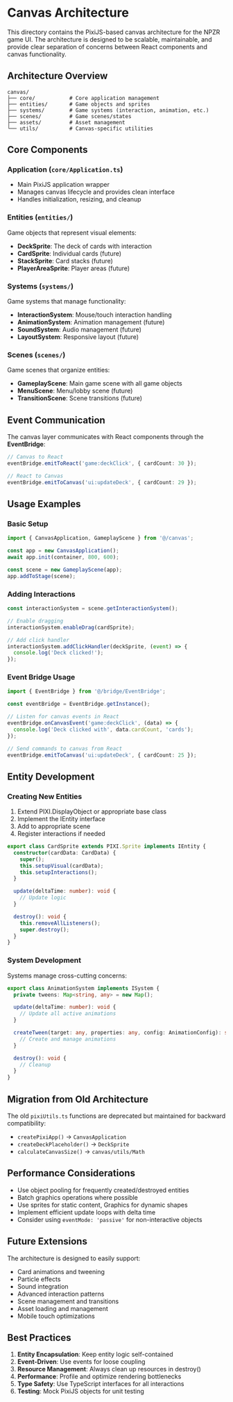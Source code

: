 # Canvas Architecture

This directory contains the PixiJS-based canvas architecture for the NPZR game UI. The architecture is designed to be scalable, maintainable, and provide clear separation of concerns between React components and canvas functionality.

## Architecture Overview

```
canvas/
├── core/           # Core application management
├── entities/       # Game objects and sprites
├── systems/        # Game systems (interaction, animation, etc.)
├── scenes/         # Game scenes/states
├── assets/         # Asset management
└── utils/          # Canvas-specific utilities
```

## Core Components

### Application (`core/Application.ts`)
- Main PixiJS application wrapper
- Manages canvas lifecycle and provides clean interface
- Handles initialization, resizing, and cleanup

### Entities (`entities/`)
Game objects that represent visual elements:
- **DeckSprite**: The deck of cards with interaction
- **CardSprite**: Individual cards (future)
- **StackSprite**: Card stacks (future)
- **PlayerAreaSprite**: Player areas (future)

### Systems (`systems/`)
Game systems that manage functionality:
- **InteractionSystem**: Mouse/touch interaction handling
- **AnimationSystem**: Animation management (future)
- **SoundSystem**: Audio management (future)
- **LayoutSystem**: Responsive layout (future)

### Scenes (`scenes/`)
Game scenes that organize entities:
- **GameplayScene**: Main game scene with all game objects
- **MenuScene**: Menu/lobby scene (future)
- **TransitionScene**: Scene transitions (future)

## Event Communication

The canvas layer communicates with React components through the **EventBridge**:

```typescript
// Canvas to React
eventBridge.emitToReact('game:deckClick', { cardCount: 30 });

// React to Canvas
eventBridge.emitToCanvas('ui:updateDeck', { cardCount: 29 });
```

## Usage Examples

### Basic Setup
```typescript
import { CanvasApplication, GameplayScene } from '@/canvas';

const app = new CanvasApplication();
await app.init(container, 800, 600);

const scene = new GameplayScene(app);
app.addToStage(scene);
```

### Adding Interactions
```typescript
const interactionSystem = scene.getInteractionSystem();

// Enable dragging
interactionSystem.enableDrag(cardSprite);

// Add click handler
interactionSystem.addClickHandler(deckSprite, (event) => {
  console.log('Deck clicked!');
});
```

### Event Bridge Usage
```typescript
import { EventBridge } from '@/bridge/EventBridge';

const eventBridge = EventBridge.getInstance();

// Listen for canvas events in React
eventBridge.onCanvasEvent('game:deckClick', (data) => {
  console.log('Deck clicked with', data.cardCount, 'cards');
});

// Send commands to canvas from React
eventBridge.emitToCanvas('ui:updateDeck', { cardCount: 25 });
```

## Entity Development

### Creating New Entities
1. Extend PIXI.DisplayObject or appropriate base class
2. Implement the IEntity interface
3. Add to appropriate scene
4. Register interactions if needed

```typescript
export class CardSprite extends PIXI.Sprite implements IEntity {
  constructor(cardData: CardData) {
    super();
    this.setupVisual(cardData);
    this.setupInteractions();
  }

  update(deltaTime: number): void {
    // Update logic
  }

  destroy(): void {
    this.removeAllListeners();
    super.destroy();
  }
}
```

### System Development

Systems manage cross-cutting concerns:

```typescript
export class AnimationSystem implements ISystem {
  private tweens: Map<string, any> = new Map();

  update(deltaTime: number): void {
    // Update all active animations
  }

  createTween(target: any, properties: any, config: AnimationConfig): string {
    // Create and manage animations
  }

  destroy(): void {
    // Cleanup
  }
}
```

## Migration from Old Architecture

The old `pixiUtils.ts` functions are deprecated but maintained for backward compatibility:

- `createPixiApp()` → `CanvasApplication`
- `createDeckPlaceholder()` → `DeckSprite`
- `calculateCanvasSize()` → `canvas/utils/Math`

## Performance Considerations

- Use object pooling for frequently created/destroyed entities
- Batch graphics operations where possible
- Use sprites for static content, Graphics for dynamic shapes
- Implement efficient update loops with delta time
- Consider using `eventMode: 'passive'` for non-interactive objects

## Future Extensions

The architecture is designed to easily support:
- Card animations and tweening
- Particle effects
- Sound integration
- Advanced interaction patterns
- Scene management and transitions
- Asset loading and management
- Mobile touch optimizations

## Best Practices

1. **Entity Encapsulation**: Keep entity logic self-contained
2. **Event-Driven**: Use events for loose coupling
3. **Resource Management**: Always clean up resources in destroy()
4. **Performance**: Profile and optimize rendering bottlenecks
5. **Type Safety**: Use TypeScript interfaces for all interactions
6. **Testing**: Mock PixiJS objects for unit testing